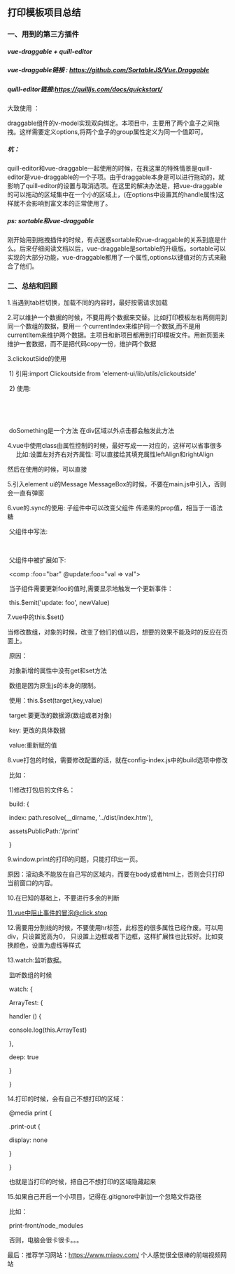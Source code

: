 ## 打印模板项目总结

### 一、用到的第三方插件

##### vue-draggable + quill-editor

##### vue-draggable链接 : https://github.com/SortableJS/Vue.Draggable

##### quill-editor链接:https://quilljs.com/docs/quickstart/

大致使用 ：

draggable组件的v-model实现双向绑定。本项目中，主要用了两个盒子之间拖拽。这样需要定义options,将两个盒子的group属性定义为同一个值即可。

##### 坑：

quill-editor和vue-draggable一起使用的时候，在我这里的特殊情景是quill-editor是vue-draggable的一个子项。由于draggable本身是可以进行拖动的，就影响了quill-editor的设置与取消选项。在这里的解决办法是，把vue-draggable的可以拖动的区域集中在一个小的区域上，(在options中设置其的handle属性)这样就不会影响到富文本的正常使用了。



##### ps: sortable和vue-draggable

刚开始用到拖拽插件的时候，有点迷惑sortable和vue-draggable的关系到底是什么。后来仔细阅读文档以后，vue-draggable是sortable的升级版。sortable可以实现的大部分功能，vue-draggable都用了一个属性,options以键值对的方式来融合了他们。



### 二、总结和回顾

1.当遇到tab栏切换，加载不同的内容时，最好按需请求加载

2.可以维护一个数据的时候，不要用两个数据来交替。比如打印模板左右两侧用到同一个数组的数据，要用一 个currentIndex来维护同一个数据,而不是用currentItem来维护两个数据。主项目和新项目都用到打印模板文件。用新页面来维护一套数据，而不是把代码copy一份，维护两个数据

3.clickoutSide的使用

​	1) 引用:import Clickoutside from 'element-ui/lib/utils/clickoutside'

​	2) 使用:

​      <div v-clickoutside="doSomething"></div>   

​	doSomething是一个方法 在div区域以外点击都会触发此方法

4.vue中使用class由属性控制的时候，最好写成一一对应的，这样可以省事很多        比如:设置左对齐右对齐属性: 可以直接给其填充属性leftAlign和rightAlign        

   然后在使用的时候，可以直接

<span class="block-wrap" :class="[oneline.content[1].align]"></span>

5.引入element ui的Message MessageBox的时候，不要在main.js中引入，否则会一直有弹窗

6.vue的.sync的使用: 子组件中可以改变父组件 传递来的prop值，相当于一语法糖

​	父组件中写法:

​       <comp :foo.sync="bar"></comp>

​	父组件中被扩展如下:

​	<comp :foo="bar" @update:foo="val => val"></comp>

​	当子组件需要更新foo的值时,需要显示地触发一个更新事件：

​	this.$emit('update: foo', newValue)

7.vue中的this.$set()

​	当修改数组，对象的时候，改变了他们的值以后，想要的效果不能及时的反应在页面上。

​	原因：

​	对象新增的属性中没有get和set方法

​	数组是因为原生js的本身的限制。

​    	使用：this.$set(target,key,value)

​		target:要更改的数据源(数组或者对象)

​		key: 更改的具体数据

​		value:重新赋的值

8.vue打包的时候，需要修改配置的话，就在config-index.js中的build选项中修改

​	比如：

​		1)修改打包后的文件名：

​			build: {

​				index: path.resolve(__dirname, '../dist/index.htm'),

​				assetsPublicPath:'/print'

​			}

9.window.print的打印的问题，只能打印出一页。

​	原因：滚动条不能放在自己写的区域内，而要在body或者html上，否则会只打印当前窗口的内容。

10.在已知的基础上，不要进行多余的判断

11.vue中阻止事件的冒泡@click.stop

12.需要用分割线的时候，不要使用hr标签，此标签的很多属性已经作废。可以用div，只设置宽高为0， 只设置上边框或者下边框，这样扩展性也比较好。比如变换颜色，设置为虚线等样式

13.watch:监听数据。

​	监听数组的时候

​	watch: {

​		ArrayTest: {

​			handler () {

​				console.log(this.ArrayTest)

​			},

​			deep: true

​		}

​	}

14.打印的时候，会有自己不想打印的区域：

​	@media print {

​		.print-out {

​			display: none

​		}

​	}

​	也就是当打印的时候，把自己不想打印的区域隐藏起来

15.如果自己开启一个小项目，记得在.gitignore中新加一个忽略文件路径

​	比如：

​	print-front/node_modules

​	否则，电脑会很卡很卡。。。



最后：推荐学习网站：https://www.miaov.com/  个人感觉很全很棒的前端视频网站





















​			



























​	











































